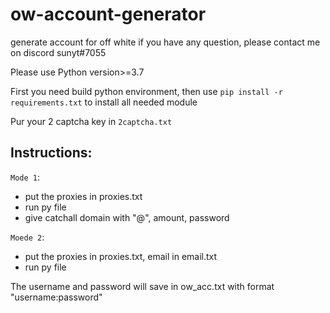 # ow-account-generator
generate account for off white
if you have any question, please contact me on discord sunyt#7055

Please use Python version>=3.7

First you need build python environment, then use `pip install -r requirements.txt` to install all needed module

Pur your 2 captcha key in `2captcha.txt`

## Instructions:<br>
`Mode 1`:<br> 
* put the proxies in proxies.txt<br>
* run py file<br>
* give catchall domain with "@", amount, password<br>
        
`Moede 2`:<br>
* put the proxies in proxies.txt, email in email.txt<br>
* run py file<br>
        
The username and password will save in ow_acc.txt with format "username:password"
